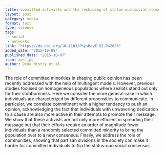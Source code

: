 ```yaml
---
title: committed activists and the reshaping of status-quo social consensus.
layout: post
category: media
format: text
type: science
tags:
 - social
 - networks
link: "https://dx.doi.org/10.1103/PhysRevE.92.042805"
added_date: "2015-10-08"
published_date: "2015-10-07"
icon: aps.jpg
author: Dina Mistry et al. 
---
```


The role of committed minorities in shaping public opinion has been recently addressed with the help of multiagent models. However, previous studies focused on homogeneous populations where zealots stand out only for their stubbornness. Here we consider the more general case in which individuals are characterized by different propensities to communicate. In particular, we correlate commitment with a higher tendency to push an opinion, acknowledging the fact that individuals with unwavering dedication to a cause are also more active in their attempts to promote their message. We show that these activists are not only more efficient in spreading their message but that their efforts require an order of magnitude fewer individuals than a randomly selected committed minority to bring the population over to a new consensus. Finally, we address the role of communities, showing that partisan divisions in the society can make it harder for committed individuals to flip the status-quo social consensus.
